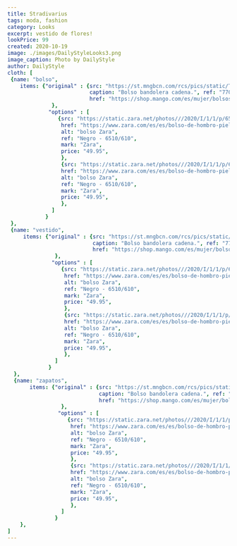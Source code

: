 ```yaml
---
title: Stradivarius
tags: moda, fashion
category: Looks
excerpt: vestido de flores!
lookPrice: 99
created: 2020-10-19
image: ./images/DailyStyleLooks3.png
image_caption: Photo by DailyStyle
author: DailyStyle
cloth: [
 {name: "bolso",
    items: {"original" : {src: "https://st.mngbcn.com/rcs/pics/static/T7/fotos/S20/77061001_99_B.jpg?ts=1599739426925&imwidth=326&imdensity=1", alt: "bolso mango", 
                          caption: "Bolso bandolera cadena.", ref: "77061001-BAYONA-LM", mark: "Mango", price: "19.99",
                          href: "https://shop.mango.com/es/mujer/bolsos-baguettes/bolso-bandolera-cadena_77061001.html"
              },
             "options" : [
                {src: "https://static.zara.net/photos///2020/I/1/1/p/6510/610/040/2/w/595/6510610040_1_1_1.jpg?ts=1602583389176", 
                 href: "https://www.zara.com/es/es/bolso-de-hombro-piel-p16510610.html?v1=76666289&v2=1549325",
                 alt: "bolso Zara", 
                 ref: "Negro - 6510/610",
                 mark: "Zara", 
                 price: "49.95",
                 },
                 {src: "https://static.zara.net/photos///2020/I/1/1/p/6510/610/040/2/w/595/6510610040_1_1_1.jpg?ts=1602583389176", 
                 href: "https://www.zara.com/es/es/bolso-de-hombro-piel-p16510610.html?v1=76666289&v2=1549325",
                 alt: "bolso Zara", 
                 ref: "Negro - 6510/610",
                 mark: "Zara", 
                 price: "49.95",
                 },
              ]
            }
 },
 {name: "vestido",
     items: {"original" : {src: "https://st.mngbcn.com/rcs/pics/static/T7/fotos/S20/77061001_99_B.jpg?ts=1599739426925&imwidth=326&imdensity=1", alt: "bolso mango", 
                           caption: "Bolso bandolera cadena.", ref: "77061001-BAYONA-LM", mark: "Mango", price: "19.99",
                           href: "https://shop.mango.com/es/mujer/bolsos-baguettes/bolso-bandolera-cadena_77061001.html"
               },
              "options" : [
                 {src: "https://static.zara.net/photos///2020/I/1/1/p/6510/610/040/2/w/595/6510610040_1_1_1.jpg?ts=1602583389176", 
                  href: "https://www.zara.com/es/es/bolso-de-hombro-piel-p16510610.html?v1=76666289&v2=1549325",
                  alt: "bolso Zara", 
                  ref: "Negro - 6510/610",
                  mark: "Zara", 
                  price: "49.95",
                  },
                  {src: "https://static.zara.net/photos///2020/I/1/1/p/6510/610/040/2/w/595/6510610040_1_1_1.jpg?ts=1602583389176", 
                  href: "https://www.zara.com/es/es/bolso-de-hombro-piel-p16510610.html?v1=76666289&v2=1549325",
                  alt: "bolso Zara", 
                  ref: "Negro - 6510/610",
                  mark: "Zara", 
                  price: "49.95",
                  },
               ]
             }
  },
  {name: "zapatos",
       items: {"original" : {src: "https://st.mngbcn.com/rcs/pics/static/T7/fotos/S20/77061001_99_B.jpg?ts=1599739426925&imwidth=326&imdensity=1", alt: "bolso mango", 
                             caption: "Bolso bandolera cadena.", ref: "77061001-BAYONA-LM", mark: "Mango", price: "19.99",
                             href: "https://shop.mango.com/es/mujer/bolsos-baguettes/bolso-bandolera-cadena_77061001.html"
                 },
                "options" : [
                   {src: "https://static.zara.net/photos///2020/I/1/1/p/6510/610/040/2/w/595/6510610040_1_1_1.jpg?ts=1602583389176", 
                    href: "https://www.zara.com/es/es/bolso-de-hombro-piel-p16510610.html?v1=76666289&v2=1549325",
                    alt: "bolso Zara", 
                    ref: "Negro - 6510/610",
                    mark: "Zara", 
                    price: "49.95",
                    },
                    {src: "https://static.zara.net/photos///2020/I/1/1/p/6510/610/040/2/w/595/6510610040_1_1_1.jpg?ts=1602583389176", 
                    href: "https://www.zara.com/es/es/bolso-de-hombro-piel-p16510610.html?v1=76666289&v2=1549325",
                    alt: "bolso Zara", 
                    ref: "Negro - 6510/610",
                    mark: "Zara", 
                    price: "49.95",
                    },
                 ]
               }
    },
]
---
```

